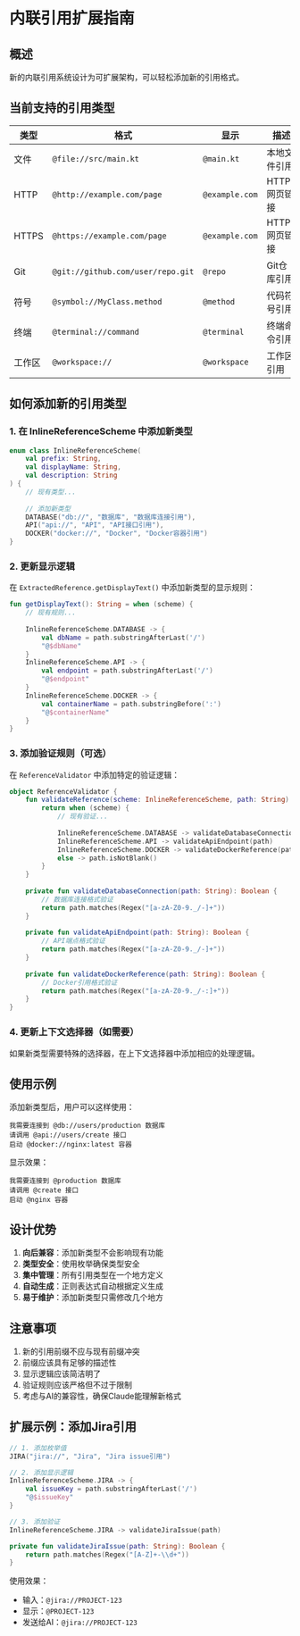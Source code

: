 # 内联引用扩展指南

## 概述

新的内联引用系统设计为可扩展架构，可以轻松添加新的引用格式。

## 当前支持的引用类型

| 类型 | 格式 | 显示 | 描述 |
|------|------|------|------|
| 文件 | `@file://src/main.kt` | `@main.kt` | 本地文件引用 |
| HTTP | `@http://example.com/page` | `@example.com` | HTTP网页链接 |
| HTTPS | `@https://example.com/page` | `@example.com` | HTTPS网页链接 |
| Git | `@git://github.com/user/repo.git` | `@repo` | Git仓库引用 |
| 符号 | `@symbol://MyClass.method` | `@method` | 代码符号引用 |
| 终端 | `@terminal://command` | `@terminal` | 终端命令引用 |
| 工作区 | `@workspace://` | `@workspace` | 工作区引用 |

## 如何添加新的引用类型

### 1. 在 InlineReferenceScheme 中添加新类型

```kotlin
enum class InlineReferenceScheme(
    val prefix: String,
    val displayName: String,
    val description: String
) {
    // 现有类型...
    
    // 添加新类型
    DATABASE("db://", "数据库", "数据库连接引用"),
    API("api://", "API", "API接口引用"),
    DOCKER("docker://", "Docker", "Docker容器引用")
}
```

### 2. 更新显示逻辑

在 `ExtractedReference.getDisplayText()` 中添加新类型的显示规则：

```kotlin
fun getDisplayText(): String = when (scheme) {
    // 现有规则...
    
    InlineReferenceScheme.DATABASE -> {
        val dbName = path.substringAfterLast('/')
        "@$dbName"
    }
    InlineReferenceScheme.API -> {
        val endpoint = path.substringAfterLast('/')
        "@$endpoint"
    }
    InlineReferenceScheme.DOCKER -> {
        val containerName = path.substringBefore(':')
        "@$containerName"
    }
}
```

### 3. 添加验证规则（可选）

在 `ReferenceValidator` 中添加特定的验证逻辑：

```kotlin
object ReferenceValidator {
    fun validateReference(scheme: InlineReferenceScheme, path: String): Boolean {
        return when (scheme) {
            // 现有验证...
            
            InlineReferenceScheme.DATABASE -> validateDatabaseConnection(path)
            InlineReferenceScheme.API -> validateApiEndpoint(path)
            InlineReferenceScheme.DOCKER -> validateDockerReference(path)
            else -> path.isNotBlank()
        }
    }
    
    private fun validateDatabaseConnection(path: String): Boolean {
        // 数据库连接格式验证
        return path.matches(Regex("[a-zA-Z0-9._/-]+"))
    }
    
    private fun validateApiEndpoint(path: String): Boolean {
        // API端点格式验证
        return path.matches(Regex("[a-zA-Z0-9._/-]+"))
    }
    
    private fun validateDockerReference(path: String): Boolean {
        // Docker引用格式验证
        return path.matches(Regex("[a-zA-Z0-9._/-:]+"))
    }
}
```

### 4. 更新上下文选择器（如需要）

如果新类型需要特殊的选择器，在上下文选择器中添加相应的处理逻辑。

## 使用示例

添加新类型后，用户可以这样使用：

```
我需要连接到 @db://users/production 数据库
请调用 @api://users/create 接口
启动 @docker://nginx:latest 容器
```

显示效果：
```
我需要连接到 @production 数据库
请调用 @create 接口  
启动 @nginx 容器
```

## 设计优势

1. **向后兼容**：添加新类型不会影响现有功能
2. **类型安全**：使用枚举确保类型安全
3. **集中管理**：所有引用类型在一个地方定义
4. **自动生成**：正则表达式自动根据定义生成
5. **易于维护**：添加新类型只需修改几个地方

## 注意事项

1. 新的引用前缀不应与现有前缀冲突
2. 前缀应该具有足够的描述性
3. 显示逻辑应该简洁明了
4. 验证规则应该严格但不过于限制
5. 考虑与AI的兼容性，确保Claude能理解新格式

## 扩展示例：添加Jira引用

```kotlin
// 1. 添加枚举值
JIRA("jira://", "Jira", "Jira issue引用")

// 2. 添加显示逻辑  
InlineReferenceScheme.JIRA -> {
    val issueKey = path.substringAfterLast('/')
    "@$issueKey"
}

// 3. 添加验证
InlineReferenceScheme.JIRA -> validateJiraIssue(path)

private fun validateJiraIssue(path: String): Boolean {
    return path.matches(Regex("[A-Z]+-\\d+"))
}
```

使用效果：
- 输入：`@jira://PROJECT-123`
- 显示：`@PROJECT-123`
- 发送给AI：`@jira://PROJECT-123`